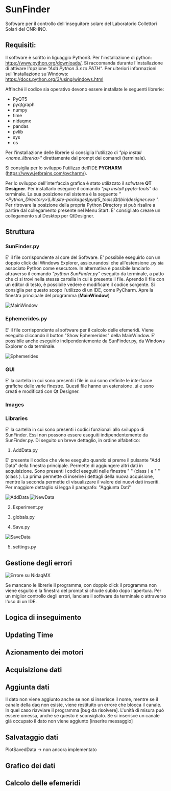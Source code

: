 # SunFinder
Software per il controllo dell'inseguitore solare del Laboratorio Collettori Solari del CNR-INO. 

## Requisiti:
Il software è scritto in liguaggio Python3. Per l'installazione di python: https://www.python.org/downloads/. Si raccomanda durante l'installazione di attivare l'opzione _"Add Python 3.x to PATH"_. Per ulteriori informazioni sull'installazione su Windows: https://docs.python.org/3/using/windows.html

Affinché il codice sia operativo devono essere installate le seguenti librerie:

* PyQT5
* pyqtgraph
* numpy
* time
* nidaqmx
* pandas 
* pvlib
* sys
* os

Per l'installazione delle librerie si consiglia l'utilizzo di _"pip install <nome_libreria>"_ direttamente dal prompt dei comandi (terminale).
 
Si consiglia per lo sviluppo l'utilizzo dell'IDE **PYCHARM** (https://www.jetbrains.com/pycharm/). 

Per lo sviluppo dell'interfaccia grafica è stato utilizzato il sofwtare **QT Designer**. Per installarlo eseguire il comando _"pip install pyqt5-tools"_ da terminale. La sua posizione nel sistema è la seguente _" <Python_Directory>\Lib\site-packages\pyqt5_tools\Qt\bin\designer.exe "_. Per ritrovare la posizione della propria Python Directory si può risalire a partire dal collegamento presente nel Menu Start. E' consigliato creare un collegamento sul Desktop per QtDesigner.

## Struttura
### SunFinder.py
E' il file corrispondente al core del Software.  E' possibile eseguirlo con un doppio click dal Windows Explorer, assicurandosi che all'estensione .py sia associato Python come esecutore. In alternativa è possibile lanciarlo attraverso il comando _"python SunFinder.py"_ eseguito da terminale, a patto che ci si trovi nella stessa cartella in cui è presente il file. Aprendo il file con un editor di testo, è possibile vedere e modificare il codice sorgente. Si consiglia per questo scopo l'utilizzo di un IDE, come PyCharm.
Apre la finestra principale del programma (**MainWindow**)

![MainWindow](/Screenshots/MainWindow.JPG)

### Ephemerides.py
E' il file corrispondente al software per il calcolo delle efemeridi. Viene eseguito cliccando il button "Show Ephemerides" della MainWindow. E' possibile anche eseguirlo indipendentemente da SunFinder.py,  da Windows Explorer o da terminale.

![Ephemerides](/Screenshots/Ephemerides.JPG)

### GUI
E' la cartella in cui sono presenti i file in cui sono definite le interfacce grafiche delle varie finestre. Questi file hanno un estensione .ui e sono creati e modificati con Qt Designer. 

### Images


### Libraries
E' la cartella in cui sono presenti i codici funzionali allo sviluppo di SunFinder. Essi non possono essere eseguiti indipendentemente da SunFinder.py. Di seguito un breve dettaglio, in ordine alfabetico: 

1. AddData.py

E' presente il codice che viene eseguito quando si preme il pulsante "Add Data" della finestra principale. Permette di aggiungere altri dati in acquisizione. Sono presenti i codici eseguiti nelle finestre " " (class  ) e " " (class  ). La prima permette di inserire i dettagli della nuova acquisione, mentre la seconda permette di visualizzare il valore dei nuovi dati inseriti. Per maggiore dettaglio si legga il paragrafo: "Aggiunta Dati"

![AddData](/Screenshots/AddDataWindow.JPG)  ![NewData](/Screenshots/newDataWindow.JPG) 

2. Experiment.py

3. globals.py

4. Save.py

![SaveData](/Screenshots/SaveWindow.JPG) 

5. settings.py


## Gestione degli errori

![Errore su NidaqMX](/Screenshots/NI-DAQ_error.JPG)

Se mancano le librerie il programma, con doppio click il programma non viene esguito e la finestra del prompt si chiude subito dopo l'apertura. Per un miglior controllo degli errori, lanciare il software da terminale o attraverso l'uso di un IDE.

## Logica di inseguimento

## Updating Time

## Azionamento dei motori

## Acquisizione dati 

## Aggiunta dati 
Il dato non viene aggiunto anche se non si inserisce il nome, mentre se il canale della daq non esiste, viene restituito un errore che blocca il canale. In quel caso riavviare il programma [bug da risolvere]. L'unità di misura può essere omessa, anche se questo è sconsigliato. 
Se si inserisce un canale già occupato il dato non viene aggiunto [inserire messaggio]

## Salvataggio dati
PlotSavedData -> non ancora implementato

## Grafico dei dati 

## Calcolo delle efemeridi
